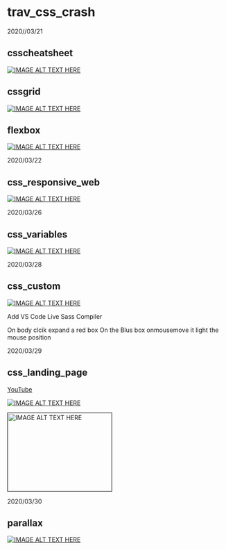 # trav_css_crash

2020//03/21
## csscheatsheet 
[![IMAGE ALT TEXT HERE](http://img.youtube.com/vi/yfoY53QXEnI/0.jpg)](http://www.youtube.com/watch?v=yfoY53QXEnI&t=1s)

## cssgrid
[![IMAGE ALT TEXT HERE](http://img.youtube.com/vi/jV8B24rSN5o/0.jpg)](http://www.youtube.com/watch?v=jV8B24rSN5o&t=1s)

## flexbox
[![IMAGE ALT TEXT HERE](http://img.youtube.com/vi/JJSoEo8JSnc/0.jpg)](http://www.youtube.com/watch?v=JJSoEo8JSnc&t=1s)

2020/03/22
## css_responsive_web
[![IMAGE ALT TEXT HERE](http://img.youtube.com/vi/M3qBpPw77qo/0.jpg)](http://www.youtube.com/watch?v=M3qBpPw77qo&t=1s)


2020/03/26  
## css_variables
[![IMAGE ALT TEXT HERE](http://img.youtube.com/vi/sQUB039MG0I/0.jpg)](http://www.youtube.com/watch?v=sQUB039MG0I&t=1s)


2020/03/28  
## css_custom
[![IMAGE ALT TEXT HERE](http://img.youtube.com/vi/ZU0wY6L1d7U/0.jpg)](http://www.youtube.com/watch?v=ZU0wY6L1d7U&t=1s)


Add VS Code Live Sass Compiler

On body clcik expand a red box
On the Blus box onmousemove it light the mouse position


2020/03/29  
## css_landing_page
[YouTube](https://www.youtube.com/watch?v=HZv8YHYUHTU&t=1s)  

[![IMAGE ALT TEXT HERE](http://img.youtube.com/vi/HZv8YHYUHTU/0.jpg)](http://www.youtube.com/watch?v=HZv8YHYUHTU&t=1s)

<a href="http://www.youtube.com/watch?feature=player_embedded&v=HZv8YHYUHTU
" target="_blank"><img src="http://img.youtube.com/vi/HZv8YHYUHTU/0.jpg" 
alt="IMAGE ALT TEXT HERE" width="240" height="180" border="1" /></a>



2020/03/30  
## parallax

[![IMAGE ALT TEXT HERE](http://img.youtube.com/vi/JttTcnidSdQ/0.jpg)](http://www.youtube.com/watch?v=JttTcnidSdQ&t=1s)


